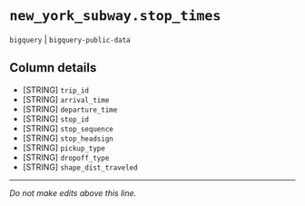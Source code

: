 # `new_york_subway.stop_times`
`bigquery` | `bigquery-public-data`

## Column details
* [STRING]    `trip_id`
* [STRING]    `arrival_time`
* [STRING]    `departure_time`
* [STRING]    `stop_id`
* [STRING]    `stop_sequence`
* [STRING]    `stop_headsign`
* [STRING]    `pickup_type`
* [STRING]    `dropoff_type`
* [STRING]    `shape_dist_traveled`

-------------------------------------------------------------------------------
*Do not make edits above this line.*
